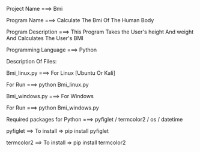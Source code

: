 Project Name ===> Bmi

Program Name ===> Calculate The Bmi Of The Human Body

Program Description ===> This Program Takes the User's height And weight And Calculates The User's BMI

Programming Language ===> Python

Description Of Files:

Bmi_linux.py ===> For Linux [Ubuntu Or Kali]

For Run ===> python Bmi_linux.py

Bmi_windows.py ===> For Windows

For Run ===> python Bmi_windows.py

Required packages for Python ===> pyfiglet / termcolor2 / os / datetime

pyfiglet ==> To install => pip install pyfiglet

termcolor2 ==> To install => pip install termcolor2
